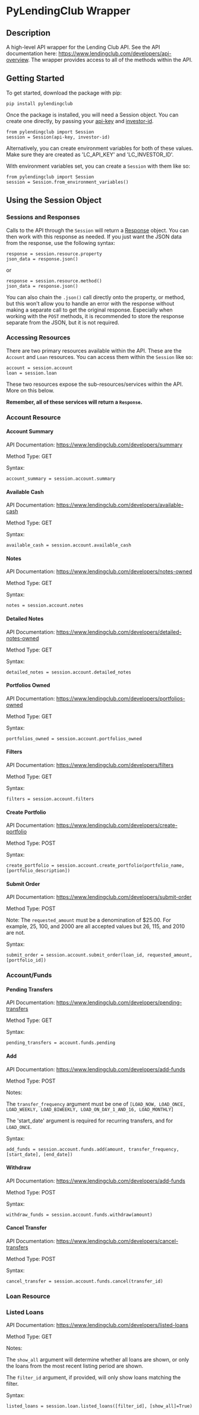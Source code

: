 # PyLendingClub Wrapper

## Description

A high-level API wrapper for the Lending Club API. See the API documentation here: https://www.lendingclub.com/developers/api-overview. The wrapper provides access to all of the methods within the API.


## Getting Started
To get started, download the package with pip:

```
pip install pylendingclub
```

Once the package is installed, you will need a Session object. You can create one directly, by passing your [api-key](https://www.lendingclub.com/account/profile.action) and [investor-id](https://www.lendingclub.com/account/summary.action).

```
from pylendingclub import Session
session = Session(api-key, investor-id)
```

Alternatively, you can create environment variables for both of these values. Make sure they are created as 'LC_API_KEY' and 'LC_INVESTOR_ID'.

With environment variables set, you can create a `Session` with them like so:

```
from pylendingclub import Session
session = Session.from_environment_variables()
```

## Using the Session Object

### Sessions and Responses
Calls to the API through the `Session` will return a [Response](http://docs.python-requests.org/en/master/api/#requests.Response) object. You can then work with this response as needed. If you just want the JSON data from the response, use the following syntax:

```
response = session.resource.property
json_data = response.json()
```

or

```
response = session.resource.method()
json_data = response.json()
```

You can also chain the `.json()` call directly onto the property, or method, but this won't allow you to handle an error with the response without making a separate call to get the original response. Especially when working with the `POST` methods, it is recommended to store the response separate from the JSON, but it is not required.

### Accessing Resources
There are two primary resources available within the API. These are the `Account` and `Loan` resources. You can access them within the `Session` like so:

```
account = session.account
loan = session.loan
```

These two resources expose the sub-resources/services within the API. More on this below.

**Remember, all of these services will return a `Response`.**


### Account Resource

#### Account Summary

API Documentation: https://www.lendingclub.com/developers/summary

Method Type: GET

Syntax:
```
account_summary = session.account.summary
```

#### Available Cash

API Documentation: https://www.lendingclub.com/developers/available-cash

Method Type: GET

Syntax:
```
available_cash = session.account.available_cash
```

#### Notes

API Documentation: https://www.lendingclub.com/developers/notes-owned

Method Type: GET

Syntax:
```
notes = session.account.notes
```

#### Detailed Notes

API Documentation: https://www.lendingclub.com/developers/detailed-notes-owned

Method Type: GET

Syntax:
```
detailed_notes = session.account.detailed_notes
```

#### Portfolios Owned

API Documentation: https://www.lendingclub.com/developers/portfolios-owned

Method Type: GET

Syntax:
```
portfolios_owned = session.account.portfolios_owned
```

#### Filters

API Documentation: https://www.lendingclub.com/developers/filters

Method Type: GET

Syntax:
```
filters = session.account.filters
```

#### Create Portfolio

API Documentation: https://www.lendingclub.com/developers/create-portfolio

Method Type: POST

Syntax:
```
create_portfolio = session.account.create_portfolio(portfolio_name, [portfolio_description])
```

#### Submit Order

API Documentation: https://www.lendingclub.com/developers/submit-order

Method Type: POST

Note: The `requested_amount` must be a denomination of $25.00. For example, 25, 100, and 2000 are all accepted values but 26, 115, and 2010 are not.

Syntax:
```
submit_order = session.account.submit_order(loan_id, requested_amount, [portfolio_id])
```

### Account/Funds

#### Pending Transfers

API Documentation: https://www.lendingclub.com/developers/pending-transfers

Method Type: GET

Syntax:
```
pending_transfers = account.funds.pending
```

#### Add

API Documentation: https://www.lendingclub.com/developers/add-funds

Method Type: POST

Notes:

The `transfer_frequency` argument must be one of `[LOAD_NOW, LOAD_ONCE, LOAD_WEEKLY, LOAD_BIWEEKLY, LOAD_ON_DAY_1_AND_16, LOAD_MONTHLY]`

The 'start_date' argument is required for recurring transfers, and for `LOAD_ONCE`.

Syntax:
```
add_funds = session.account.funds.add(amount, transfer_frequency, [start_date], [end_date])
```

#### Withdraw

API Documentation: https://www.lendingclub.com/developers/add-funds

Method Type: POST

Syntax:
```
withdraw_funds = session.account.funds.withdraw(amount)
```

#### Cancel Transfer

API Documentation: https://www.lendingclub.com/developers/cancel-transfers

Method Type: POST

Syntax:
```
cancel_transfer = session.account.funds.cancel(transfer_id)
```

### Loan Resource

### Listed Loans

API Documentation: https://www.lendingclub.com/developers/listed-loans

Method Type: GET

Notes: 

The `show_all` argument will determine whether all loans are shown, or only the loans from the most recent listing period are shown.

The `filter_id` argument, if provided, will only show loans matching the filter.

Syntax:
```
listed_loans = session.loan.listed_loans([filter_id], [show_all]=True)
```






